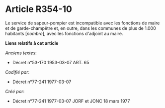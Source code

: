 # Article R354-10

Le service de sapeur-pompier est incompatible avec les fonctions de maire et de garde-champêtre et, en outre, dans les
communes de plus de 1.000 habitants [*nombre*], avec les fonctions d'adjoint au maire.

**Liens relatifs à cet article**

_Anciens textes_:

  - Décret n°53-170 1953-03-07 ART. 65

_Codifié par_:

  - Décret n°77-241 1977-03-07

_Créé par_:

  - Décret n°77-241 1977-03-07 JORF et JONC 18 mars 1977
